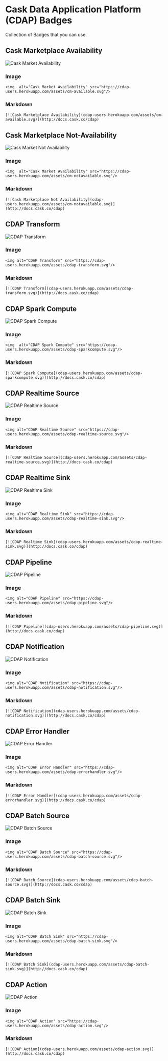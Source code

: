 # Cask Data Application Platform (CDAP) Badges

Collection of Badges that you can use. 

## Cask Marketplace Availability

<img alt="Cask Market Availability" src="https://cdap-users.herokuapp.com/assets/cm-available.svg"/>

### Image

```
<img  alt="Cask Market Availability" src="https://cdap-users.herokuapp.com/assets/cm-available.svg"/>
```

### Markdown

```
[![Cask Marketplace Availability](cdap-users.herokuapp.com/assets/cm-available.svg)](http://docs.cask.co/cdap) 
```

## Cask Marketplace Not-Availability

<img  alt="Cask Market Not Availability" src="https://cdap-users.herokuapp.com/assets/cm-notavailable.svg"/>

### Image

```
<img  alt="Cask Market Availability" src="https://cdap-users.herokuapp.com/assets/cm-notavailable.svg"/>
```

### Markdown

```
[![Cask Marketplace Not Availability](cdap-users.herokuapp.com/assets/cm-notavailable.svg)](http://docs.cask.co/cdap) 
```

## CDAP Transform

<img  alt="CDAP Transform" src="https://cdap-users.herokuapp.com/assets/cdap-transform.svg"/>

### Image

```
<img alt="CDAP Transform" src="https://cdap-users.herokuapp.com/assets/cdap-transform.svg"/>
```

### Markdown

```
[![CDAP Transform](cdap-users.herokuapp.com/assets/cdap-transform.svg)](http://docs.cask.co/cdap) 
```

## CDAP Spark Compute

<img alt="CDAP Spark Compute" src="https://cdap-users.herokuapp.com/assets/cdap-sparkcompute.svg"/>

### Image

```
<img  alt="CDAP Spark Compute" src="https://cdap-users.herokuapp.com/assets/cdap-sparkcompute.svg"/>
```

### Markdown

```
[![CDAP Spark Compute](cdap-users.herokuapp.com/assets/cdap-sparkcompute.svg)](http://docs.cask.co/cdap) 
```

## CDAP Realtime Source

<img alt="CDAP Realtime Source" src="https://cdap-users.herokuapp.com/assets/cdap-realtime-source.svg"/>

### Image

```
<img alt="CDAP Realtime Source" src="https://cdap-users.herokuapp.com/assets/cdap-realtime-source.svg"/>
```

### Markdown

```
[![CDAP Realtime Source](cdap-users.herokuapp.com/assets/cdap-realtime-source.svg)](http://docs.cask.co/cdap) 
```

## CDAP Realtime Sink

<img alt="CDAP Realtime Sink" src="https://cdap-users.herokuapp.com/assets/cdap-realtime-sink.svg"/>

### Image

```
<img alt="CDAP Realtime Sink" src="https://cdap-users.herokuapp.com/assets/cdap-realtime-sink.svg"/>
```

### Markdown

```
[![CDAP Realtime Sink](cdap-users.herokuapp.com/assets/cdap-realtime-sink.svg)](http://docs.cask.co/cdap) 
```

## CDAP Pipeline

<img alt="CDAP Pipeline" src="https://cdap-users.herokuapp.com/assets/cdap-pipeline.svg"/>

### Image

```
<img alt="CDAP Pipeline" src="https://cdap-users.herokuapp.com/assets/cdap-pipeline.svg"/>
```

### Markdown

```
[![CDAP Pipeline](cdap-users.herokuapp.com/assets/cdap-pipeline.svg)](http://docs.cask.co/cdap) 
```

## CDAP Notification

<img alt="CDAP Notification" src="https://cdap-users.herokuapp.com/assets/cdap-notification.svg"/>

### Image

```
<img alt="CDAP Notification" src="https://cdap-users.herokuapp.com/assets/cdap-notification.svg"/>
```

### Markdown

```
[![CDAP Notification](cdap-users.herokuapp.com/assets/cdap-notification.svg)](http://docs.cask.co/cdap) 
```

## CDAP Error Handler

<img alt="CDAP Error Handler" src="https://cdap-users.herokuapp.com/assets/cdap-errorhandler.svg"/>

### Image

```
<img alt="CDAP Error Handler" src="https://cdap-users.herokuapp.com/assets/cdap-errorhandler.svg"/>
```

### Markdown

```
[![CDAP Error Handler](cdap-users.herokuapp.com/assets/cdap-errorhandler.svg)](http://docs.cask.co/cdap) 
```

## CDAP Batch Source

<img alt="CDAP Batch Source" src="https://cdap-users.herokuapp.com/assets/cdap-batch-source.svg"/>

### Image

```
<img alt="CDAP Batch Source" src="https://cdap-users.herokuapp.com/assets/cdap-batch-source.svg"/>
```

### Markdown

```
[![CDAP Batch Source](cdap-users.herokuapp.com/assets/cdap-batch-source.svg)](http://docs.cask.co/cdap) 
```

## CDAP Batch Sink

<img alt="CDAP Batch Sink" src="https://cdap-users.herokuapp.com/assets/cdap-batch-sink.svg"/>

### Image

```
<img alt="CDAP Batch Sink" src="https://cdap-users.herokuapp.com/assets/cdap-batch-sink.svg"/>
```

### Markdown

```
[![CDAP Batch Sink](cdap-users.herokuapp.com/assets/cdap-batch-sink.svg)](http://docs.cask.co/cdap) 
```

## CDAP Action

<img alt="CDAP Action" src="https://cdap-users.herokuapp.com/assets/cdap-action.svg"/>

### Image

```
<img alt="CDAP Action" src="https://cdap-users.herokuapp.com/assets/cdap-action.svg"/>
```

### Markdown

```
[![CDAP Action](cdap-users.herokuapp.com/assets/cdap-action.svg)](http://docs.cask.co/cdap) 
```
